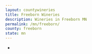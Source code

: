 ```yaml
---
layout: countywineries
title: Freeborn Wineries
description: Wineries in Freeborn MN
permalink: /mn/freeborn/
county: freeborn
state: mn
---
```

-
